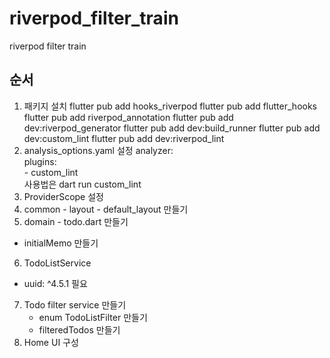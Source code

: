# riverpod_filter_train

riverpod filter train

## 순서
1. 패키지 설치
   flutter pub add hooks_riverpod
   flutter pub add flutter_hooks
   flutter pub add riverpod_annotation
   flutter pub add dev:riverpod_generator
   flutter pub add dev:build_runner
   flutter pub add dev:custom_lint
   flutter pub add dev:riverpod_lint
2. analysis_options.yaml 설정
   analyzer:  
   plugins:  
   \- custom_lint  
   사용법은 dart run custom_lint  
3. ProviderScope 설정
4. common - layout - default_layout 만들기
5. domain - todo.dart 만들기
- initialMemo 만들기
6. TodoListService  
- uuid: ^4.5.1 필요
7. Todo filter service 만들기
   - enum TodoListFilter 만들기
   - filteredTodos 만들기
8. Home UI 구성